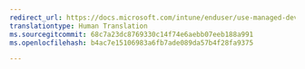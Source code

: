 ```yaml
---
redirect_url: https://docs.microsoft.com/intune/enduser/use-managed-devices-to-get-your-work-done
translationtype: Human Translation
ms.sourcegitcommit: 68c7a23dc8769330c14f74e6aebb07eeb188a991
ms.openlocfilehash: b4ac7e15106983a6fb7ade089da57b4f28fa9375

---
```




<!--HONumber=Feb17_HO2-->


